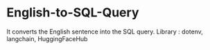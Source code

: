 # English-to-SQL-Query

It converts the English sentence into the SQL query.
Library : dotenv, langchain, HuggingFaceHub
